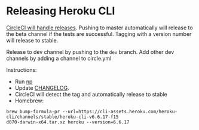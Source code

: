 Releasing Heroku CLI
====================

[CircleCI will handle releases](https://circleci.com/gh/heroku/cli). Pushing to master automatically will release to the beta channel if the tests are successful. Tagging with a version number will release to stable.

Release to dev channel by pushing to the `dev` branch. Add other dev channels by adding a channel to circle.yml

Instructions:

* Run [np](https://github.com/sindresorhus/np)
* Update [CHANGELOG](https://github.com/heroku/cli/blob/master/CHANGELOG).
* CircleCI will detect the tag and automatically release to stable
* Homebrew:
```
brew bump-formula-pr --url=https://cli-assets.heroku.com/heroku-cli/channels/stable/heroku-cli-v6.6.17-f15
d070-darwin-x64.tar.xz heroku --version=6.6.17
```

